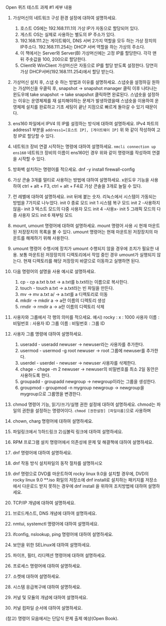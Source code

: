 Open 퀴즈 테스트 과제 #1 세부 내용

1. 가상머신의 네트워크 구성 환경 설정에 대하여 설명하세요. 
	1) 호스트 OS에는 192.168.111.1의 가상 IP가 자동으로 할당되어 있다.
	2) 게스트 OS는 실제로 사용하는 별도의 IP 주소가 있다.
	3) 192.168.111.2는 게이트웨이, DNS 서버 2가지 역할을 모두 하는 가상 장치의 IP주소다.
	   192.168.111.254는 DHCP 서버 역할을 하는 가상의 주소다.
	4) 이 책에서는 Server와 Server(B) 가상머신에는 고정 IP를 할당한다. 각각 맨 뒤 주솟값을 100, 200으로 할당한다.
	5) Client와 WinClient 가상머신은 자동으로 IP를 할당 받도록 설정한다. 당연히 가상 DHCP서버(192.168.111.254)에서 할당 받는다.

2. 가상머신 설치 후, 스냅 숏 하는 방법과 이유를 설명하세요. 
   스냅숏을 설정하길 원하는 가상머신을 우클릭 후, snapshot -> snapshot manager 클릭 이후 나타나는 윈도우에 take snapshot -> take snapshot 클릭하면 완료된다.
   스냅숏을 설정하는 이유는 운영체제를 재 설치해야하는 문제가 발생하였을때 스냅숏을 이용하여 운영체제 설치를 완료하고 기초 세팅이 끝난 지점으로 빠르게 돌아갈 수 있기 때문이다.

3. ens160 파일에서 IPV4 의 IP를 설정하는 방식에 대하여 설명하세요.
   IPv4 파트의 address1 부분을
   `address1=[호스트 IP], [게이트웨이 IP]`
   위 와 같이 작성하여 고정 IP로 할당할 수 있다.

4. 네트워크 장비 연결 시작하는 명령에 대하여 설명하세요.
   `nmcli connection up ens160`
   네트워크 장비의 이름이 ens160인 경우 위와 같이 명령어를 작성하여 연결을 시작할 수 있다.

5. 방화벽 설치하는 명령어를 적으세요.
   dnf -y install firewall-config

6. 가상 콘솔 3개를 멀티로 사용하는 방법에 대하여 설명하세요. 
   x윈도우 기능을 사용하여 ctrl + alt + F3, ctrl + alt + F4로 가상 콘솔을 3개로 늘릴 수 있다.
   
7. 런 레벨에 대하여 설명하세요. 
   init 뒤에 붙는 숫자. 리눅스에서 시스템이 가동되는 방법을 7가지로 나누었다.
   init 0 종료 모드
   init 1 시스템 복구 모드
   init 2 -사용하지 않음-
   init 3 텍스트 모드의 다중 사용자 모드
   init 4 -사용x-
   init 5 그래픽 모드의 다중 사용자 모드
   init 6 재부팅 모드

8. mount, umount 명령어에 대하여 설명하세요. 
   mount 명령어 사용 시 현재 마운트된 저장장치의 목록을 볼 수 있다.
   umount 명령어는 현재 마운트된 저장장치의 마운트를 해제하기 위해 사용한다.

9. umount 명령어 수행시에 장치가 umount 수행되지 않을 경우에 조치가 필요한 내용.
   보통 마운트된 저장장치의 디렉토리에서 작업 중인 경우 umount가 실행되지 않는다. 현재 디렉토리를 해당 저장장치 바깥으로 이동하고 실행하면 된다.

10. 다음 명령어의 설명을 사용 예시로 설명하세요. 
    1. cp - cp a.txt b.txt -> a.txt를 b.txt라는 이름으로 복사한다.
    2. touch  - touch a.txt -> a.txt라는 빈 파일을 만든다.
    3. mv  -> mv a.txt a/ -> a.txt를 a 디렉토리로 이동
    4. mkdir -> mkdir a -> a란 이름의 디렉토리 생성
    5. rmdir -> rmdir a -> a란 이름의 디렉토리 삭제

11. 사용자와 그룹에서 각 행의 의미를 적으세요. 
    예시)  rocky : x : 1000
    사용자 이름 : 비밀번호 : 사용자 ID
    그룹 이름 : 비밀번호 : 그룹 ID

12. 사용자 그룹 명령에 대하여 설명하세요. 
	1) useradd - useradd newuser -> newuser라는 사용자를 추가한다.
	2) usermod - usermod -g root newuser -> root 그룹에 newuser를 추가한다.
	3) userdel - userdel - newuser -> newuser 사용자를 삭제한다.
	4) chage - chage -m 2 newuser -> newuser의 비밀번호를 최소 2일 동안은 사용하도록 한다.
	5) groupadd - groupadd newgroup -> newgroup이라는 그룹을 생성한다.
	6) groupmod - groupmod -n mygroup newgroup -> newgroup을 mygroup으로 그룹명을 변경한다.

13. chmod 명령어 기능, 읽기/쓰기/실행 권한 설정에 대하여 설명하세요. 
    chmod는 파일의 권한을 설정하는 명령어이다.
    `chmod [권한설정] [파일이름]`으로 사용하며 

14. chown, charg 명령어에 대하여 설명하세요. 

15. 파일링크에서 1)하드링크 2)심볼릭 링크에 대하여 설명하세요.

16. RPM 프로그램 설치 명령어에서 의존성에 문제 및 해결책에 대하여 설명하세요. 

17. dnf 명령어에 대하여 설명하세요. 

18. dnf 작동 방식 설치파일의 동작 절차를 설명하시오

19. dnf 명령으로 DVD를 마운트하여 rocky linux 9.0을 설치할 경우에,
  DVD의 rocky linux 9.0 **.iso 화일의 저장소에 dnf install로 설치하는 패키지를 저장소에서 다운로드 받지 못하는 경우에 dnf install 을 위하여 조치방법에 대하여 설명하세요. 

20. TCP/IP 개념에 대하여 설명하세요. 

21. 브로드캐스트,  DNS 개념에 대하여 설명하세요. 

22. nmtui, systemctl 명령어에 대하여 설명하세요.

23. ifconfig, nslookup, ping 명령어에 대하여 설명하세요. 

24. 보안을 위한 SELinux에 대하여 설명하세요. 

25. 파이프, 필터, 리디렉션 명령어에 대하여 설명하세요. 

26. 프로세스 명령어에 대하여 설명하세요. 

27. 소켓에 대하여 설명하세요. 

28. 시스템 응급복구에 대하여 설명하세요. 

29. 커널 및 모듈의 개념에 대하여 설명하세요. 

30. 커널 컴파일 순서에 대하여 설명하세요. 

(참고) 명령어 모음에서는 단답식 문제 출제 예상(Open Book).